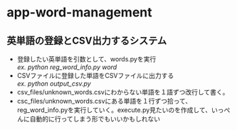 # app-word-management
## 英単語の登録とCSV出力するシステム
- 登録したい英単語を引数として、words.pyを実行<br>
    _ex. python reg_word_info.py word_
- CSVファイルに登録した単語をCSVファイルに出力する<br>
    _ex. python output_csv.py_
- csv_files/unknown_words.csvにわからない単語を１語ずつ改行して書く。
- csc_files/unknown_words.csvにある単語を１行ずつ拾って、reg_word_info.pyを実行していく。execute.py見たいのを作成して、いっぺんに自動的に行ってしまう形でもいいかもしれない